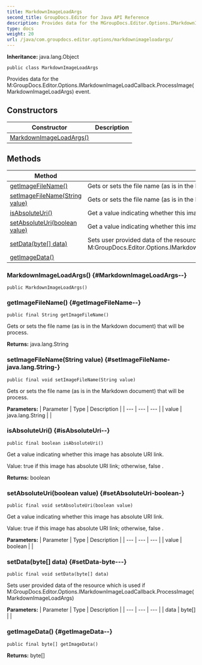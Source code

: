 ```yaml
---
title: MarkdownImageLoadArgs
second_title: GroupDocs.Editor for Java API Reference
description: Provides data for the MGroupDocs.Editor.Options.IMarkdownImageLoadCallback.ProcessImageMarkdownImageLoadArgs event.
type: docs
weight: 20
url: /java/com.groupdocs.editor.options/markdownimageloadargs/
---
```

**Inheritance:**
java.lang.Object
```
public class MarkdownImageLoadArgs
```

Provides data for the  M:GroupDocs.Editor.Options.IMarkdownImageLoadCallback.ProcessImage(MarkdownImageLoadArgs)  event.
## Constructors

| Constructor | Description |
| --- | --- |
| [MarkdownImageLoadArgs()](#MarkdownImageLoadArgs--) |  |
## Methods

| Method | Description |
| --- | --- |
| [getImageFileName()](#getImageFileName--) | Gets or sets the file name (as is in the Markdown document) that will be process. |
| [setImageFileName(String value)](#setImageFileName-java.lang.String-) | Gets or sets the file name (as is in the Markdown document) that will be process. |
| [isAbsoluteUri()](#isAbsoluteUri--) | Get a value indicating whether this image has absolute URI link. |
| [setAbsoluteUri(boolean value)](#setAbsoluteUri-boolean-) | Get a value indicating whether this image has absolute URI link. |
| [setData(byte[] data)](#setData-byte---) | Sets user provided data of the resource which is used if  M:GroupDocs.Editor.Options.IMarkdownImageLoadCallback.ProcessImage(MarkdownImageLoadArgs)  |
| [getImageData()](#getImageData--) |  |
### MarkdownImageLoadArgs() {#MarkdownImageLoadArgs--}
```
public MarkdownImageLoadArgs()
```


### getImageFileName() {#getImageFileName--}
```
public final String getImageFileName()
```


Gets or sets the file name (as is in the Markdown document) that will be process.

**Returns:**
java.lang.String
### setImageFileName(String value) {#setImageFileName-java.lang.String-}
```
public final void setImageFileName(String value)
```


Gets or sets the file name (as is in the Markdown document) that will be process.

**Parameters:**
| Parameter | Type | Description |
| --- | --- | --- |
| value | java.lang.String |  |

### isAbsoluteUri() {#isAbsoluteUri--}
```
public final boolean isAbsoluteUri()
```


Get a value indicating whether this image has absolute URI link.

Value:  true  if this image has absolute URI link; otherwise,  false .

**Returns:**
boolean
### setAbsoluteUri(boolean value) {#setAbsoluteUri-boolean-}
```
public final void setAbsoluteUri(boolean value)
```


Get a value indicating whether this image has absolute URI link.

Value:  true  if this image has absolute URI link; otherwise,  false .

**Parameters:**
| Parameter | Type | Description |
| --- | --- | --- |
| value | boolean |  |

### setData(byte[] data) {#setData-byte---}
```
public final void setData(byte[] data)
```


Sets user provided data of the resource which is used if  M:GroupDocs.Editor.Options.IMarkdownImageLoadCallback.ProcessImage(MarkdownImageLoadArgs) 

**Parameters:**
| Parameter | Type | Description |
| --- | --- | --- |
| data | byte[] |  |

### getImageData() {#getImageData--}
```
public final byte[] getImageData()
```




**Returns:**
byte[]
